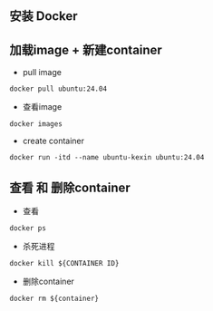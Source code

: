 ## 安装 Docker


## 加载image + 新建container

- pull image
```shell
docker pull ubuntu:24.04
```

- 查看image
```shell
docker images
```

- create container
```shell
docker run -itd --name ubuntu-kexin ubuntu:24.04
```


## 查看 和 删除container

- 查看
```shell
docker ps
```

- 杀死进程
```shell
docker kill ${CONTAINER ID}
```

- 删除container
```shell
docker rm ${container}
```
